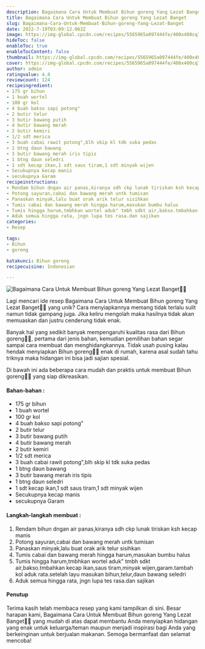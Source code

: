 ```yaml
---
description: Bagaimana Cara Untuk Membuat Bihun goreng Yang Lezat Banget"
title: Bagaimana Cara Untuk Membuat Bihun goreng Yang Lezat Banget
slug: Bagaimana-Cara-Untuk-Membuat-Bihun-goreng-Yang-Lezat-Banget
date: 2022-7-19T03:09:12.063Z
image: https://img-global.cpcdn.com/recipes/5565965a097444fe/400x400cq70/photo.jpg
hideToc: false
enableToc: true
enableTocContent: false
thumbnail: https://img-global.cpcdn.com/recipes/5565965a097444fe/400x400cq70/photo.jpg
cover: https://img-global.cpcdn.com/recipes/5565965a097444fe/400x400cq70/photo.jpg
author: admin
ratingvalue: 4.8
reviewcount: 124
recipeingredient:
- 175 gr bihun
- 1 buah wortel
- 100 gr kol
- 4 buah bakso sapi potong"
- 2 butir telur
- 3 butir bawang putih
- 4 butir bawang merah
- 2 butir kemiri
- 1/2 sdt merica
- 3 buah cabai rawit potong",blh skip kl tdk suka pedas
- 1 btng daun bawang
- 3 butir bawang merah iris tipis
- 1 btng daun seledri
- 1 sdt kecap ikan,1 sdt saus tiram,1 sdt minyak wijen
- Secukupnya kecap manis
- secukupnya Garam
recipeinstructions:
- Rendam bihun dngan air panas,kiranya sdh ckp lunak tiriskan ksh kecap manis
- Potong sayuran,cabai dan bawang merah untk tumisan
- Panaskan minyak,lalu buat orak arik telur sisihkan
- Tumis cabai dan bawang merah hingga harum,masukan bumbu halus
- Tumis hingga harum,tmbhkan wortel aduk" tmbh sdkt air,bakso.tmbahkan kecap ikan,saus tiram,minyak wijen,garam.tambah kol aduk rata.setelah layu masukan bihun,telur,daun bawang seledri
- Aduk semua hingga rata, jngn lupa tes rasa.dan sajikan
categories:
- Resep

tags:
- Bihun
- goreng

katakunci: Bihun goreng
recipecuisine: Indonesian

---
```


![Bagaimana Cara Untuk Membuat Bihun goreng Yang Lezat Banget👩‍🍳](https://img-global.cpcdn.com/recipes/5565965a097444fe/400x400cq70/photo.jpg)

Lagi mencari ide resep Bagaimana Cara Untuk Membuat Bihun goreng Yang Lezat Banget👩‍🍳 yang unik? Cara menyiapkannya memang tidak terlalu sulit namun tidak gampang juga. Jika keliru mengolah maka hasilnya tidak akan memuaskan dan justru cenderung tidak enak.

Banyak hal yang sedikit banyak mempengaruhi kualitas rasa dari Bihun goreng👩‍🍳, pertama dari jenis bahan, kemudian pemilihan bahan segar sampai cara membuat dan menghidangkannya. Tidak usah pusing kalau hendak menyiapkan Bihun goreng👩‍🍳 enak di rumah, karena asal sudah tahu triknya maka hidangan ini bisa jadi sajian spesial.

Di bawah ini ada beberapa cara mudah dan praktis untuk membuat Bihun goreng👩‍🍳 yang siap dikreasikan.

<!--inarticleads1-->

#### Bahan-bahan :

- 175 gr bihun
- 1 buah wortel
- 100 gr kol
- 4 buah bakso sapi potong"
- 2 butir telur
- 3 butir bawang putih
- 4 butir bawang merah
- 2 butir kemiri
- 1/2 sdt merica
- 3 buah cabai rawit potong",blh skip kl tdk suka pedas
- 1 btng daun bawang
- 3 butir bawang merah iris tipis
- 1 btng daun seledri
- 1 sdt kecap ikan,1 sdt saus tiram,1 sdt minyak wijen
- Secukupnya kecap manis
- secukupnya Garam

<!--inarticleads2-->

#### Langkah-langkah membuat :

1. Rendam bihun dngan air panas,kiranya sdh ckp lunak tiriskan ksh kecap manis
1. Potong sayuran,cabai dan bawang merah untk tumisan
1. Panaskan minyak,lalu buat orak arik telur sisihkan
1. Tumis cabai dan bawang merah hingga harum,masukan bumbu halus
1. Tumis hingga harum,tmbhkan wortel aduk" tmbh sdkt air,bakso.tmbahkan kecap ikan,saus tiram,minyak wijen,garam.tambah kol aduk rata.setelah layu masukan bihun,telur,daun bawang seledri
1. Aduk semua hingga rata, jngn lupa tes rasa.dan sajikan

#### Penutup

Terima kasih telah membaca resep yang kami tampilkan di sini. Besar harapan kami, Bagaimana Cara Untuk Membuat Bihun goreng Yang Lezat Banget👩‍🍳 yang mudah di atas dapat membantu Anda menyiapkan hidangan yang enak untuk keluarga/teman maupun menjadi inspirasi bagi Anda yang berkeinginan untuk berjualan makanan. Semoga bermanfaat dan selamat mencoba!